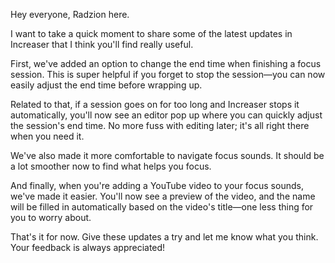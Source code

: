 Hey everyone, Radzion here.

I want to take a quick moment to share some of the latest updates in Increaser that I think you'll find really useful.

First, we've added an option to change the end time when finishing a focus session. This is super helpful if you forget to stop the session—you can now easily adjust the end time before wrapping up.

Related to that, if a session goes on for too long and Increaser stops it automatically, you'll now see an editor pop up where you can quickly adjust the session's end time. No more fuss with editing later; it's all right there when you need it.

We've also made it more comfortable to navigate focus sounds. It should be a lot smoother now to find what helps you focus.

And finally, when you're adding a YouTube video to your focus sounds, we've made it easier. You'll now see a preview of the video, and the name will be filled in automatically based on the video's title—one less thing for you to worry about.

That's it for now. Give these updates a try and let me know what you think. Your feedback is always appreciated!
